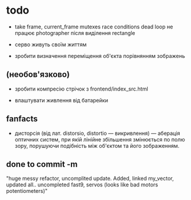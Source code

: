 # todo

* take frame, current_frame mutexes race conditions dead loop не працює photographer після виділення rectangle

* серво живуть своїм життям


* зробити визначення переміщення об'єкта порівнянням зображень







## (необов'язково)

* зробити компресію стрічок з frontend/index_src.html

* влаштувати живлення від батарейки


## fanfacts
* дисторсія (від лат. distorsio, distortio — викривлення) — аберація оптичних систем, при якій лінійне збільшення змінюється по полю зору, порушуючи подібність між об'єктом та його зображенням.


## done to commit -m
"huge messy refactor, uncomplited update. Added, linked my_vector, updated all.. uncompleted fast9, servos (looks like bad motors potentiometers)"
